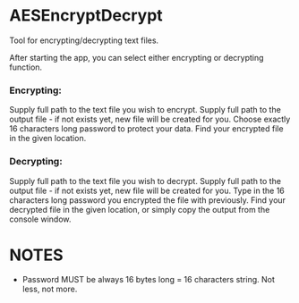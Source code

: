 # AESEncryptDecrypt
Tool for encrypting/decrypting text files.

After starting the app, you can select either encrypting or decrypting function.

### Encrypting:
Supply full path to the text file you wish to encrypt.
Supply full path to the output file - if not exists yet, new file will be created for you.
Choose exactly 16 characters long password to protect your data.
Find your encrypted file in the given location.

### Decrypting:
Supply full path to the text file you wish to decrypt.
Supply full path to the output file - if not exists yet, new file will be created for you.
Type in the 16 characters long password you encrypted the file with previously.
Find your decrypted file in the given location, or simply copy the output from the console window.

# NOTES
- Password MUST be always 16 bytes long = 16 characters string. Not less, not more.
